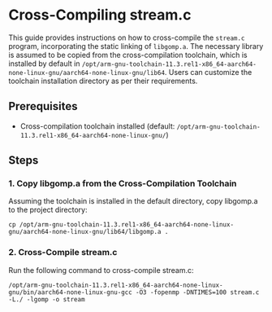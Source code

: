 # Cross-Compiling stream.c

This guide provides instructions on how to cross-compile the `stream.c` program, incorporating the static linking of `libgomp.a`. The necessary library is assumed to be copied from the cross-compilation toolchain, which is installed by default in `/opt/arm-gnu-toolchain-11.3.rel1-x86_64-aarch64-none-linux-gnu/aarch64-none-linux-gnu/lib64`. Users can customize the toolchain installation directory as per their requirements.

## Prerequisites

- Cross-compilation toolchain installed (default: `/opt/arm-gnu-toolchain-11.3.rel1-x86_64-aarch64-none-linux-gnu/`)

## Steps

### 1. Copy libgomp.a from the Cross-Compilation Toolchain
Assuming the toolchain is installed in the default directory, copy libgomp.a to the project directory:
```
cp /opt/arm-gnu-toolchain-11.3.rel1-x86_64-aarch64-none-linux-gnu/aarch64-none-linux-gnu/lib64/libgomp.a .
```
### 2. Cross-Compile stream.c
Run the following command to cross-compile stream.c:
```
/opt/arm-gnu-toolchain-11.3.rel1-x86_64-aarch64-none-linux-gnu/bin/aarch64-none-linux-gnu-gcc -O3 -fopenmp -DNTIMES=100 stream.c -L./ -lgomp -o stream
```
